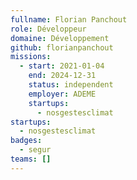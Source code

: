 ```yaml
---
fullname: Florian Panchout
role: Développeur
domaine: Développement
github: florianpanchout
missions:
  - start: 2021-01-04
    end: 2024-12-31
    status: independent
    employer: ADEME
    startups:
      - nosgestesclimat
startups:
  - nosgestesclimat
badges:
  - segur
teams: []
---
```

